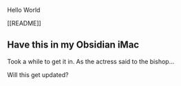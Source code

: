 Hello World

[[README]]

## Have this in my Obsidian iMac 

Took a while to get it in. As the actress said to the bishop...

Will this get updated?